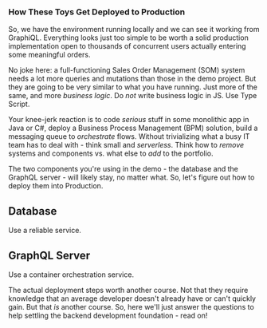 ### How These Toys Get Deployed to Production

So, we have the environment running locally and we can see it working from GraphiQL. Everything looks just too simple to be worth a solid production implementation open to thousands of concurrent users actually entering some meaningful orders.

No joke here: a full-functioning Sales Order Management (SOM) system needs a lot more queries and mutations than those in the demo project. But they are going to be very similar to what you have running. Just more of the same, and more *business logic*. Do *not* write business logic in JS. Use Type Script.

Your knee-jerk reaction is to code *serious* stuff in some monolithic app in Java or C#, deploy a Business Process Management (BPM) solution, build a messaging queue to *orchestrate* flows. Without trivializing what a busy IT team has to deal with - think small and *serverless*. Think how to *remove* systems and components vs. what else to *add* to the portfolio.

The two components you're using in the demo - the database and the GraphQL server - will likely stay, no matter what. So, let's figure out how to deploy them into Production.


## Database

Use a reliable service.


## GraphQL Server

Use a container orchestration service.


The actual deployment steps worth another course. Not that they require knowledge that an average developer doesn't already have or can't quickly gain. But that *is* another course. So, here we'll just answer the questions to help settling the backend development foundation - read on!